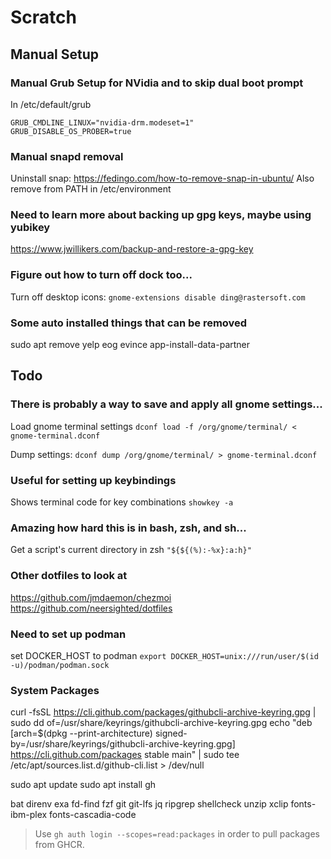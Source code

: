 # Scratch

## Manual Setup

### Manual Grub Setup for NVidia and to skip dual boot prompt
In /etc/default/grub

```
GRUB_CMDLINE_LINUX="nvidia-drm.modeset=1"
GRUB_DISABLE_OS_PROBER=true
```

### Manual snapd removal
Uninstall snap: https://fedingo.com/how-to-remove-snap-in-ubuntu/
Also remove from PATH in /etc/environment

### Need to learn more about backing up gpg keys, maybe using yubikey
https://www.jwillikers.com/backup-and-restore-a-gpg-key

### Figure out how to turn off dock too...
Turn off desktop icons: `gnome-extensions disable ding@rastersoft.com`

### Some auto installed things that can be removed
sudo apt remove yelp eog evince app-install-data-partner

## Todo

### There is probably a way to save and apply all gnome settings...
Load gnome terminal settings
`dconf load -f /org/gnome/terminal/ < gnome-terminal.dconf`

Dump settings:
`dconf dump /org/gnome/terminal/ > gnome-terminal.dconf`

### Useful for setting up keybindings
Shows terminal code for key combinations
`showkey -a`

### Amazing how hard this is in bash, zsh, and sh...
Get a script's current directory in zsh
`"${${(%):-%x}:a:h}"`

### Other dotfiles to look at
https://github.com/jmdaemon/chezmoi
https://github.com/neersighted/dotfiles

### Need to set up podman
set DOCKER_HOST to podman
`export DOCKER_HOST=unix:///run/user/$(id -u)/podman/podman.sock`

### System Packages
curl -fsSL https://cli.github.com/packages/githubcli-archive-keyring.gpg | sudo dd of=/usr/share/keyrings/githubcli-archive-keyring.gpg
echo "deb [arch=$(dpkg --print-architecture) signed-by=/usr/share/keyrings/githubcli-archive-keyring.gpg] https://cli.github.com/packages stable main" | sudo tee /etc/apt/sources.list.d/github-cli.list > /dev/null

sudo apt update
sudo apt install gh

bat
direnv
exa
fd-find
fzf
git
git-lfs
jq
ripgrep
shellcheck
unzip
xclip
fonts-ibm-plex
fonts-cascadia-code


> Use `gh auth login --scopes=read:packages` in order to pull packages from GHCR.
